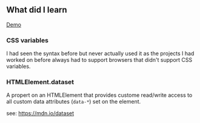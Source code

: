 ## What did I learn

[Demo](https://eowino.github.io/JS30/CSSVariables/)

### CSS variables

I had seen the syntax before but never actually used it as the projects I had worked on before always
had to support browsers that didn't support CSS variables.

### HTMLElement.dataset

A propert on an HTMLElement that provides custome read/write access to all custom data attributes
(`data-*`) set on the element.

see: https://mdn.io/dataset